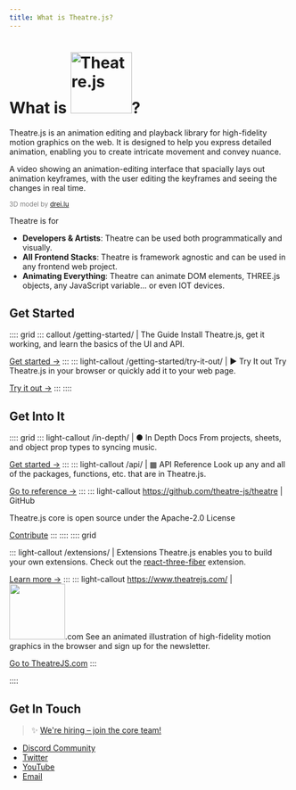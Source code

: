 ```yaml
---
title: What is Theatre.js?
---
```


# What is <img src="/public/theatrejs-logo-black.svg" width="110" alt="Theatre.js">?

Theatre.js is an animation editing and playback library for high-fidelity motion graphics on the web. It is designed to help you express detailed animation, enabling you to create intricate movement and convey nuance.

<VideoWithDescription autoplay="autoplay" src="/preview-1.mp4">A video showing an animation-editing interface that spacially lays out animation keyframes, with the user editing the keyframes and seeing the changes in real time.</VideoWithDescription>

<p style="margin: 0; color: grey">
  <sub>3D model by <a href="https://sketchfab.com/models/91964c1ce1a34c3985b6257441efa500">drei.lu</a></sub>
</p>

Theatre is for

- **Developers & Artists**: Theatre can be used both programmatically and visually.
- **All Frontend Stacks**: Theatre is framework agnostic and can be used in any frontend web project.
- **Animating Everything**: Theatre can animate DOM elements, THREE.js objects, any JavaScript variable... or even IOT devices.

## Get Started

:::: grid
::: callout /getting-started/ | <BookIcon/> The Guide
Install Theatre.js, get it working, and learn the basics of the UI and API.

[Get started →](/getting-started/)
:::
::: light-callout /getting-started/try-it-out/ | ▶ Try It out
Try Theatre.js in your browser or quickly add it to your web page.

[Try it out →](/getting-started/try-it-out/)
:::
::::

## Get Into It

:::: grid
::: light-callout /in-depth/ | ● In Depth Docs
From projects, sheets, and object prop types to syncing music.

[Get started →](/in-depth/)
:::
::: light-callout /api/ | ▦ API Reference
Look up any and all of the packages, functions, etc. that are in Theatre.js.

[Go to reference →](/api/)
:::
::: light-callout https://github.com/theatre-js/theatre | <GitHubLogoIcon style="vertical-align: text-top"/> GitHub

Theatre.js core is open source under the Apache-2.0 License <LicenseIcon style="vertical-align: middle"/>

[Contribute](https://github.com/theatre-js/theatre)
:::
::::
:::: grid

::: light-callout /extensions/ | <ExtensionIcon style="vertical-align: text-top"/> Extensions
Theatre.js enables you to build your own extensions. Check out the [react-three-fiber](extensions/r3f) extension.

[Learn more →](/extensions/)
:::
::: light-callout https://www.theatrejs.com/ | <img src="/public/theatrejs-logo-black.svg" width="100">.com
See an animated illustration of high-fidelity motion graphics in the browser and sign up for the newsletter.

[Go to TheatreJS.com](https://www.theatrejs.com/)
:::

::::

## Get In Touch

> ✨ [We're hiring – join the core team!](https://join.theatrejs.com/)

- [Discord Community](https://discord.gg/bm9f8F9Y9N)
- [Twitter](https://twitter.com/ariaminaei)
- [YouTube](https://www.youtube.com/channel/UCsp9XOCs8v2twyq5kMLzS2Q)
- [Email](mailto:hello@theatrejs.com)

